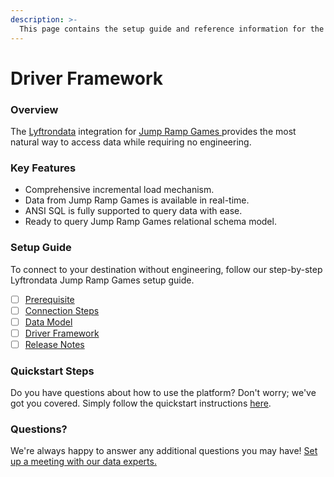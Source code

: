 ```yaml
---
description: >-
  This page contains the setup guide and reference information for the Jump Ramp Games source connector.
---
```


# Driver Framework

### Overview

The [Lyftrondata](https://www.lyftrondata.com/) integration for [Jump Ramp Games](https://www.lyftrondata.com/integration/jump-ramp-games/)[ ](https://www.lyftrondata.com/integration/jump-ramp-games/)provides the most natural way to access data while requiring no engineering.

### Key Features

* Comprehensive incremental load mechanism.
* Data from Jump Ramp Games is available in real-time.&#x20;
* ANSI SQL is fully supported to query data with ease.
* Ready to query Jump Ramp Games relational schema model.

### Setup Guide

To connect to your destination without engineering, follow our step-by-step Lyftrondata Jump Ramp Games setup guide.

* [ ] [Prerequisite](../../marketing-analytics/jump-ramp-games/prerequisite.md)
* [ ] [Connection Steps](../../marketing-analytics/jump-ramp-games/connection-steps.md)
* [ ] [Data Model](../../marketing-analytics/jump-ramp-games/data-model/)
* [ ] [Driver Framework](../../marketing-analytics/jump-ramp-games/driver-framework/)
* [ ] [Release Notes](../../marketing-analytics/jump-ramp-games/release-notes.md)

### Quickstart Steps

Do you have questions about how to use the platform? Don't worry; we've got you covered. Simply follow the quickstart instructions [here](../../../quickstart-steps.md).

### Questions? <a href="#questions" id="questions"></a>

We're always happy to answer any additional questions you may have! [Set up a meeting with our data experts.](https://www.lyftrondata.com/book-a-meeting/)


